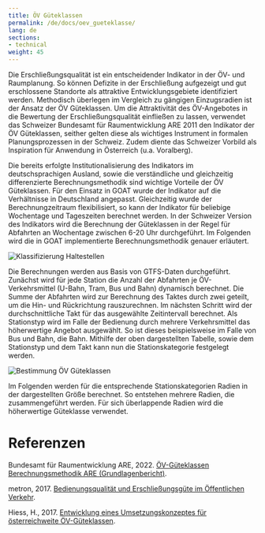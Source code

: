 ```yaml
---
title: ÖV Güteklassen
permalink: /de/docs/oev_gueteklasse/
lang: de
sections:
- technical
weight: 45
---
```


Die Erschließungsqualität ist ein entscheidender Indikator in der ÖV- und Raumplanung. So können Defizite in der Erschließung aufgezeigt und gut erschlossene Standorte als attraktive Entwicklungsgebiete identifiziert werden. Methodisch überlegen im Vergleich zu gängigen Einzugsradien ist der Ansatz der ÖV Güteklassen. Um die Attraktivität des ÖV-Angebotes in die Bewertung der Erschließungsqualität einfließen zu lassen, verwendet das Schweizer Bundesamt für Raumentwicklung ARE 2011 den Indikator der ÖV Güteklassen, seither gelten diese als wichtiges Instrument in formalen Planungsprozessen in der Schweiz. Zudem diente das Schweizer Vorbild als Inspiration für Anwendung in Österreich (u.a. Voralberg).  

Die bereits erfolgte Institutionalisierung des Indikators im deutschsprachigen Ausland, sowie die verständliche und gleichzeitig differenzierte Berechnungsmethodik sind wichtige Vorteile der ÖV Güteklassen. Für den Einsatz in GOAT wurde der Indikator auf die Verhältnisse in Deutschland angepasst. Gleichzeitig wurde der Berechnungzeitraum flexibilisiert, so kann der Indikator für beliebige Wochentage und Tageszeiten berechnet werden. In der Schweizer Version des Indikators wird die Berechnung der Güteklassen in der Regel für Abfahrten an Wochentage zwischen 6-20 Uhr durchgeführt. Im Folgenden wird die in GOAT implementierte Berechnungsmethodik genauer erläutert.  

![Klassifizierung Haltestellen](/images/docs/oev_gueteklasse/classification_stations_de.webp "Klassifizierung Stationen")

Die Berechnungen werden aus Basis von GTFS-Daten durchgeführt. Zunächst wird für jede Station die Anzahl der Abfahrten je ÖV-Verkehrsmittel (U-Bahn, Tram, Bus und Bahn) dynamisch berechnet. Die Summe der Abfahrten wird zur Berechnung des Taktes durch zwei geteilt, um die Hin- und Rückrichtung rauszurechnen. Im nächsten Schritt wird der durchschnittliche Takt für das ausgewählte Zeitintervall berechnet. Als Stationstyp wird im Falle der Bedienung durch mehrere Verkehrsmittel das höherwertige Angebot ausgewählt. So ist dieses beispielsweise im Falle von Bus und Bahn, die Bahn. Mithilfe der oben dargestellten Tabelle, sowie dem Stationstyp und dem Takt kann nun die Stationskategorie festgelegt werden. 

![Bestimmung ÖV Güteklassen](/images/docs/oev_gueteklasse/determination_oev_gueteklasse_de.webp "Bestimmung ÖV Güteklassen")

Im Folgenden werden für die entsprechende Stationskategorien Radien in der dargestellten Größe berechnet. So entstehen mehrere Radien, die zusammengeführt werden. Für sich überlappende Radien wird die höherwertige Güteklasse verwendet. 

# Referenzen

Bundesamt für Raumentwicklung ARE, 2022. [ÖV-Güteklassen Berechnungsmethodik ARE (Grundlagenbericht)](https://www.are.admin.ch/are/de/home/medien-und-publikationen/publikationen/verkehr/ov-guteklassen-berechnungsmethodik-are.html "zur Referenz").

metron, 2017. [Bedienungsqualität und Erschließungsgüte im Öffentlichen Verkehr](https://vorarlberg.at/documents/302033/472144/1-+Schlussbericht.pdf/81c5f0d7-a0f0-54c7-e951-462cd5cf2831?t=1616147848364 "zur Referenz").

Hiess, H., 2017. [Entwicklung eines Umsetzungskonzeptes für österreichweite ÖV-Güteklassen](https://www.oerok.gv.at/fileadmin/user_upload/Bilder/2.Reiter-Raum_u._Region/1.OEREK/OEREK_2011/PS_RO_Verkehr/OeV-G%C3%BCteklassen_Bericht_Final_2017-04-12.pdf "zur Referenz").
